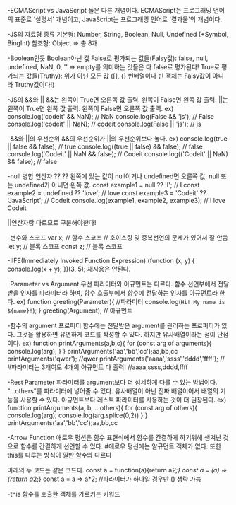-ECMAScript vs JavaScript
둘은 다른 개념이다. 
ECMAScript는 프로그래밍 언어의 표준로 '설명서' 개념이고,
JavaScript는 프로그래밍 언어로 '결과물'의 개념이다.

-JS의 자료형 종류
기본형: Number, String, Boolean, Null, Undefined (+Symbol, BingInt)
참조형: Object
=> 총 8개

-Boolean인듯 Boolean아닌 값
False로 평가되는 값들(Falsy값): false, null, undefined, NaN, 0, '' 
=> empty를 의미하는 것들은 다 false로 평가된다!
True로 평가되는 값들(Truthy): 위가 아닌 모든 값 ([], {} 빈배열이나 빈 객체는 Falsy값이 아니라 Truthy값이다!)



-JS의 &&와 ||
&&는 왼쪽이 True면 오른쪽 값 출력. 왼쪽이 False면 왼쪽 값 출력.
||는 왼쪽이 True면 왼쪽 값 출력. 왼쪽이 False면 오른쪽 값 출력.
ex)
console.log('codeit' && NaN); // NaN
console.log(False && 'js'); // False
console.log('codeit' || NaN); // codeit
console.log(False || 'js'); // js


-&&와 ||의 우선순위
&&의 우선순위가 ||의 우선순위보다 높다.
ex)
console.log(true || false && false); // true
console.log((true || false) && false); // false
console.log('Codeit' || NaN && false); // Codeit
console.log(('Codeit' || NaN) && false); // false

-null 병합 연산자 ??
?? 왼쪽에 있는 값이 null이거나 undefined면 오른쪽 값. null 또는 undefined가 아니면 왼쪽 값.
const example1 = null ?? 'I'; // I
const example2 = undefined ?? 'love'; // love
const example3 = 'Codeit' ?? 'JavaScript'; // Codeit
console.log(example1, example2, example3); // I love Codeit

||연산자랑 다르므로 구분해야한다!

-변수와 스코프
var x; // 함수 스코프 // 호이스팅 및 중복선언의 문제가 있어서 잘 안씀
let y; // 블록 스코프
const z; // 블록 스코프

-IIFE(Immediately Invoked Function Expression)
(function (x, y) {
  console.log(x + y);
})(3, 5);
재사용은 안된다.

-Parameter vs Argument
우선 파라미터와 아규먼트는 다르다. 함수 선언부에서 전달받을 인자를 파라미터라 하며, 함수 호출부에서 함수에 전달하는 인자를 아규먼트라 한다.
ex)
function greeting(Parameter){  //파라미터
    console.log(`Hi! My name is ${name}!`);
}
greeting(Argument); // 아규먼트

-함수의 argument 프로퍼티
함수에는 전달받은 argument를 관리하는 프로퍼티가 있다. 그것을 활용하면 유연하게 코드를 작성할 수 있다. 하지만 유사배열이라는 점이 단점이다.
ex)
function printArguments(a,b,c){
    for (const arg of arguments){
        console.log(arg);
    }
}
printArguments('aa','bb','cc');aa,bb,cc
printArguments('qwer'); //qwer
printArguments('aaaa','ssss','dddd','ffff'); // #파라미터는 3개여도 4개의 아규먼트 다 출력!
//aaaa,ssss,dddd,ffff

-Rest Parameter
파라미터를 argument보다 더 섬세하게 다룰 수 있는 방법이다. "...others"를 파라미터에 넣어줄 수 있다. 유사배열이 아닌 진짜 배열이어서 배열의 기능을 사용할 수 있다. 아규먼트보다 레스트 파라미터를 사용하는 것이 더 권장된다.
ex)
function printArguments(a, b, ...others){
    for (const arg of others){
        console.log(arg);
    console.log(arg.splice(0,2))
    }
}
printArguments('aa','bb','cc');aa,bb,cc

-Arrow Function
애로우 펑션은 함수 표현식에서 함수를 간결하게 하기위해 생겨난 것으로 함수를 간결하게 선언할 수 있다. #에로우 펑션에는 알규먼트 객체가 없다. 또한 this를 다루는 방식이 일반 함수와 다르다

아래의 두 코드는 같은 코드다.
const a = function(a){return a*2;}
const a = (a) => {return a*2;}
const a = a => a*2;  //파라미터가 하나일 경우만 () 생략 가능

-this
함수를 호출한 객체를 가르키는 키워드
